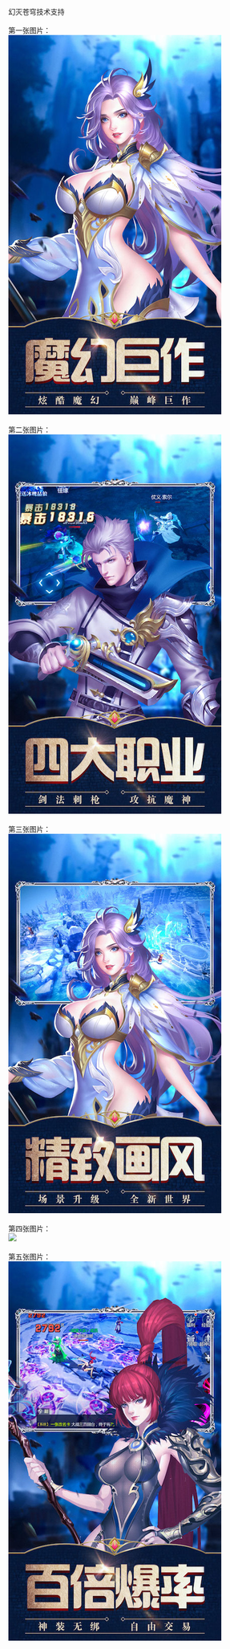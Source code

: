幻灭苍穹技术支持</br></br>
第一张图片：</br>
![](https://github.com/chenzhan82842/chenzhan/blob/hmcq/1.jpg?raw=true)</br></br>
第二张图片：</br>
![](https://github.com/chenzhan82842/chenzhan/blob/hmcq/2.jpg?raw=true)</br></br>
第三张图片：</br>
![](https://github.com/chenzhan82842/chenzhan/blob/hmcq/3.jpg?raw=true)</br></br>
第四张图片：</br>
![](hhttps://github.com/chenzhan82842/chenzhan/blob/hmcq/4.jpg?raw=true)</br></br>
第五张图片：</br>
![](https://github.com/chenzhan82842/chenzhan/blob/hmcq/5.jpg?raw=true)</br></br>
